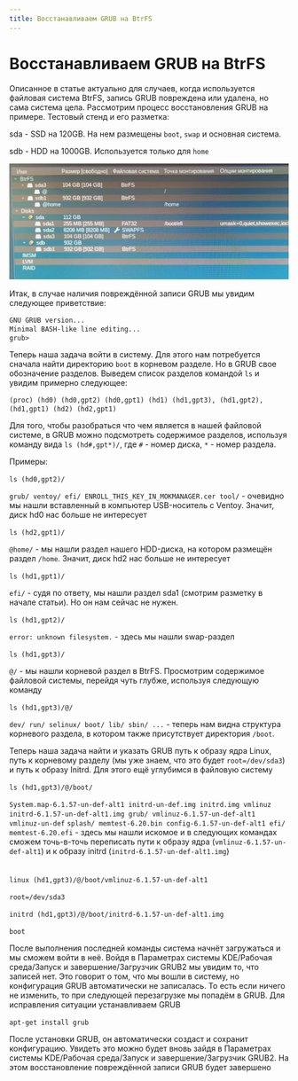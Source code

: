 ```yaml
---
title: Восстанавливаем GRUB на BtrFS
---
```


# Восстанавливаем GRUB на BtrFS

Описанное в статье актуально для случаев, когда используется файловая система BtrFS, запись GRUB повреждена или удалена, но сама система цела. Рассмотрим процесс восстановления GRUB на примере. Тестовый стенд и его разметка:

sda - SSD на 120GB. На нем размещены `boot`, `swap` и основная система.

sdb - HDD на 1000GB. Используется только для `home`

![](img/IMG_20240426_113454_533_1.jpg)

Итак, в случае наличия повреждённой записи GRUB мы увидим следующее приветствие:

```shell
GNU GRUB version...
Minimal BASH-like line editing...
grub>
```

Теперь наша задача войти в систему. Для этого нам потребуется сначала найти директорию `boot` в корневом разделе. Но в GRUB свое обозначение разделов. Выведем список разделов командой `ls` и увидим примерно следующее:

```
(proc) (hd0) (hd0,gpt2) (hd0,gpt1) (hd1) (hd1,gpt3), (hd1,gpt2), (hd1,gpt1) (hd2) (hd2,gpt1)
```

Для того, чтобы разобраться что чем является в нашей файловой системе, в GRUB можно подсмотреть содержимое разделов, используя команду вида `ls (hd#,gpt*)/`, где `#` - номер диска, `*` - номер раздела.

Примеры:

`ls (hd0,gpt2)/`

`grub/ ventoy/ efi/ ENROLL_THIS_KEY_IN_MOKMANAGER.cer tool/` - очевидно мы нашли вставленный в компьютер USB-носитель с Ventoy. Значит, диск hd0 нас больше не интересует

`ls (hd2,gpt1)/`

`@home/` - мы нашли раздел нашего HDD-диска, на котором размещён раздел `/home`. Значит, диск hd2 нас больше не интересует

`ls (hd1,gpt1)/`

`efi/` - судя по ответу, мы нашли раздел sda1 (смотрим разметку в начале статьи). Но он нам сейчас не нужен.

`ls (hd1,gpt2)/`

`error: unknown filesystem.` - здесь мы нашли swap-раздел

`ls (hd1,gpt3)/`

`@/` - мы нашли корневой раздел в BtrFS. Просмотрим содержимое файловой системы, перейдя чуть глубже, используя следующую команду

`ls (hd1,gpt3)/@/`

`dev/ run/ selinux/ boot/ lib/ sbin/ ...` - теперь нам видна структура корневого раздела, в котором также присутствует директория `/boot`.

Теперь наша задача найти и указать GRUB путь к образу ядра Linux, путь к корневому разделу (мы уже знаем, что это будет `root=/dev/sda3`) и путь к образу Initrd. Для этого ещё углубимся в файловую систему

`ls (hd1,gpt3)/@/boot/`

`System.map-6.1.57-un-def-alt1 initrd-un-def.img initrd.img vmlinuz`
`initrd-6.1.57-un-def-alt1.img grub/ vmlinuz-6.1.57-un-def-alt1 vmlinuz-un-def`
`splash/ memtest-6.20.bin config-6.1.57-un-def-alt1 efi/ memtest-6.20.efi` - здесь мы нашли искомое и в следующих командах сможем точь-в-точь переписать пути к образу ядра (`vmlinuz-6.1.57-un-def-alt1`) и к образу initrd (`initrd-6.1.57-un-def-alt1.img`)
<br><br><br>
`linux (hd1,gpt3)/@/boot/vmlinuz-6.1.57-un-def-alt1`

`root=/dev/sda3`

`initrd (hd1,gpt3)/@/boot/initrd-6.1.57-un-def-alt1.img`

`boot`

После выполнения последней команды система начнёт загружаться и мы сможем войти в неё. Войдя в Параметрах системы KDE/Рабочая среда/Запуск и завершение/Загрузчик GRUB2 мы увидим то, что записей нет. Это говорит о том, что мы вошли в систему, но конфигурация GRUB автоматически не записалась. То есть если ничего не изменить, то при следующей перезагрузке мы попадём в GRUB. Для исправления ситуации устанавливаем GRUB

`apt-get install grub`

После установки GRUB, он автоматически создаст и сохранит конфигурацию. Увидеть это можно будет вновь зайдя в Параметрах системы KDE/Рабочая среда/Запуск и завершение/Загрузчик GRUB2. На этом восстановление повреждённой записи GRUB будет завершено
